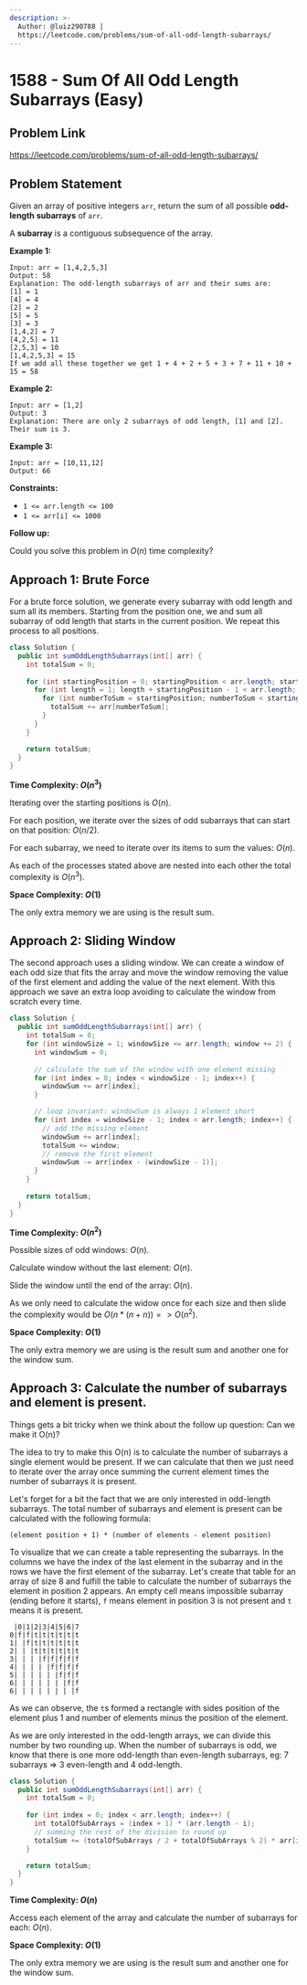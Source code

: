 ```yaml
---
description: >-
  Author: @luiz290788 | 
  https://leetcode.com/problems/sum-of-all-odd-length-subarrays/
---
```


# 1588 - Sum Of All Odd Length Subarrays (Easy)

## Problem Link

https://leetcode.com/problems/sum-of-all-odd-length-subarrays/

## Problem Statement

Given an array of positive integers `arr`, return the sum of all possible **odd-length subarrays** of `arr`.

A **subarray** is a contiguous subsequence of the array.

**Example 1:**

```
Input: arr = [1,4,2,5,3]
Output: 58
Explanation: The odd-length subarrays of arr and their sums are:
[1] = 1
[4] = 4
[2] = 2
[5] = 5
[3] = 3
[1,4,2] = 7
[4,2,5] = 11
[2,5,3] = 10
[1,4,2,5,3] = 15
If we add all these together we get 1 + 4 + 2 + 5 + 3 + 7 + 11 + 10 + 15 = 58
```

**Example 2:**

```
Input: arr = [1,2]
Output: 3
Explanation: There are only 2 subarrays of odd length, [1] and [2]. Their sum is 3.
```

**Example 3:**

```
Input: arr = [10,11,12]
Output: 66
```

**Constraints:**

- `1 <= arr.length <= 100`
- `1 <= arr[i] <= 1000`
 
**Follow up:**

Could you solve this problem in $O(n)$ time complexity?

## Approach 1: Brute Force

For a brute force solution, we generate every subarray with odd length and sum all its members. Starting from the position one, we and sum all subarray of odd length that starts in the current position. We repeat this process to all positions.

<Tabs>
<TabItem value="java" label="Java">
<SolutionAuthor name="@luiz290788"/>

```java
class Solution {
  public int sumOddLengthSubarrays(int[] arr) {
    int totalSum = 0;
    
    for (int startingPosition = 0; startingPosition < arr.length; startingPosition++) {
      for (int length = 1; length + startingPosition - 1 < arr.length; length += 2) {
        for (int numberToSum = startingPosition; numberToSum < startingPosition + length; numberToSum++) {
          totalSum += arr[numberToSum];
        }
      }
    }

    return totalSum;
  }
}
```

</TabItem>
</Tabs>

**Time Complexity: $O(n^3)$**

Iterating over the starting positions is $O(n)$.

For each position, we iterate over the sizes of odd subarrays that can start on that position: $O(n/2).$

For each subarray, we need to iterate over its items to sum the values: $O(n).$

As each of the processes stated above are nested into each other the total complexity is $O(n^3)$.

**Space Complexity: $O(1)$**

The only extra memory we are using is the result sum.

## Approach 2: Sliding Window

The second approach uses a sliding window. We can create a window of each odd size that fits the array and move the window removing the value of the first element and adding the value of the next element. With this approach we save an extra loop avoiding to calculate the window from scratch every time.

<Tabs>
<TabItem value="java" label="Java">
<SolutionAuthor name="@luiz290788"/>

```java
class Solution {
  public int sumOddLengthSubarrays(int[] arr) {
    int totalSum = 0;
    for (int windowSize = 1; windowSize <= arr.length; window += 2) {
      int windowSum = 0;
      
      // calculate the sum of the window with one element missing
      for (int index = 0; index < windowSize - 1; index++) {
        windowSum += arr[index];
      }

      // loop invariant: windowSum is always 1 element short
      for (int index = windowSize - 1; index < arr.length; index++) {
        // add the missing element
        windowSum += arr[index];
        totalSum += window;
        // remove the first element
        windowSum -= arr[index - (windowSize - 1)];
      }
    }
    
    return totalSum;
  }
}
```

</TabItem>
</Tabs>

**Time Complexity: $O(n^2)$**

Possible sizes of odd windows: $O(n)$.

Calculate window without the last element: $O(n)$.

Slide the window until the end of the array: $O(n)$.

As we only need to calculate the widow once for each size and then slide the complexity would be $O(n * (n + n)) => O(n^2)$.

**Space Complexity: $O(1)$**

The only extra memory we are using is the result sum and another one for the window sum.

## Approach 3: Calculate the number of subarrays and element is present.

Things gets a bit tricky when we think about the follow up question: Can we make it O(n)?

The idea to try to make this O(n) is to calculate the number of subarrays a single element would be present. If we can calculate that then we just need to iterate over the array once summing the current element times the number of subarrays it is present.

Let's forget for a bit the fact that we are only interested in odd-length subarrays. The total number of subarrays and element is present can be calculated with the following formula:

```
(element position + 1) * (number of elements - element position)
```

To visualize that we can create a table representing the subarrays. In the columns we have the index of the last element in the subarray and in the rows we have the first element of the subarray. Let's create that table for an array of size 8 and fulfill the table to calculate the number of subarrays the element in position 2 appears. An empty cell means impossible subarray (ending before it starts), `f` means element in position 3 is not present and `t` means it is present.

```
 |0|1|2|3|4|5|6|7
0|f|f|t|t|t|t|t|t
1| |f|t|t|t|t|t|t
2| | |t|t|t|t|t|t
3| | | |f|f|f|f|f
4| | | | |f|f|f|f
5| | | | | |f|f|f
6| | | | | | |f|f
6| | | | | | | |f
```

As we can observe, the `t`s formed a rectangle with sides position of the element plus 1 and number of elements minus the position of the element.

As we are only interested in the odd-length arrays, we can divide this number by two rounding up. When the number of subarrays is odd, we know that there is one more odd-length than even-length subarrays, eg: 7 subarrays => 3 even-length and 4 odd-length.

<Tabs>
<TabItem value="java" label="Java">
<SolutionAuthor name="@luiz290788"/>

```java
class Solution {
  public int sumOddLengthSubarrays(int[] arr) {
    int totalSum = 0;
    
    for (int index = 0; index < arr.length; index++) {
      int totalOfSubArrays = (index + 1) * (arr.length - i);
      // summing the rest of the division to round up
      totalSum += (totalOfSubArrays / 2 + totalOfSubArrays % 2) * arr[i];
    }

    return totalSum;
  }
}
```

</TabItem>
</Tabs>

**Time Complexity: $O(n)$**

Access each element of the array and calculate the number of subarrays for each: $O(n)$.

**Space Complexity: $O(1)$**

The only extra memory we are using is the result sum and another one for the window sum.